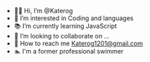 - 🙋‍♀️ Hi, I’m @Katerog
- 💙 I’m interested in Coding and languages
- 📚 I’m currently learning JavaScript
- 💛 I’m looking to collaborate on ...
- 💚 How to reach me Katerog1201@gmail.com
- 🏊 I'm a former professional swimmer

<!---
Katerog/Katerog is a ✨ special ✨ repository because its `README.md` (this file) appears on your GitHub profile.
You can click the Preview link to take a look at your changes.
--->
